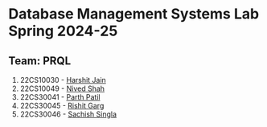 # Database Management Systems Lab Spring 2024-25

## Team: PRQL

1. 22CS10030 - [Harshit Jain](https://github.com/harshit-jain52)
2. 22CS10049 - [Nived Shah](https://github.com/Nived04)
3. 22CS30041 - [Parth Patil](https://github.com/noobman99)
4. 22CS30045 - [Rishit Garg](https://github.com/RG-04)
5. 22CS30046 - [Sachish Singla](https://github.com/sachishs-15)
